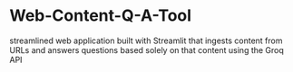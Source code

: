 # Web-Content-Q-A-Tool
streamlined web application built with Streamlit that ingests content from URLs and answers questions based solely on that content using the Groq API
